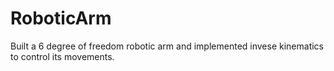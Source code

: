 # RoboticArm
Built a 6 degree of freedom robotic arm and implemented invese kinematics to control its movements. 
